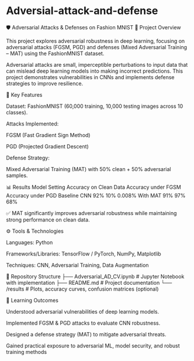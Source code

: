 # Adversial-attack-and-defense
🛡️ Adversarial Attacks & Defenses on Fashion MNIST
📌 Project Overview

This project explores adversarial robustness in deep learning, focusing on adversarial attacks (FGSM, PGD) and defenses (Mixed Adversarial Training – MAT) using the FashionMNIST dataset.

Adversarial attacks are small, imperceptible perturbations to input data that can mislead deep learning models into making incorrect predictions. This project demonstrates vulnerabilities in CNNs and implements defense strategies to improve resilience.

🚀 Key Features

Dataset: FashionMNIST (60,000 training, 10,000 testing images across 10 classes).

Attacks Implemented:

FGSM (Fast Gradient Sign Method)

PGD (Projected Gradient Descent)

Defense Strategy:

Mixed Adversarial Training (MAT) with 50% clean + 50% adversarial samples.

📊 Results
Model Setting	Accuracy on Clean Data	Accuracy under FGSM	Accuracy under PGD
Baseline CNN	92%	10%	0.008%
With MAT	91%	97%	68%

✅ MAT significantly improves adversarial robustness while maintaining strong performance on clean data.

⚙️ Tools & Technologies

Languages: Python

Frameworks/Libraries: TensorFlow / PyTorch, NumPy, Matplotlib

Techniques: CNN, Adversarial Training, Data Augmentation

📂 Repository Structure
├── Adversarial_AD_CV.ipynb   # Jupyter Notebook with implementation
├── README.md                 # Project documentation
└── /results                  # Plots, accuracy curves, confusion matrices (optional)

📖 Learning Outcomes

Understood adversarial vulnerabilities of deep learning models.

Implemented FGSM & PGD attacks to evaluate CNN robustness.

Designed a defense strategy (MAT) to mitigate adversarial threats.

Gained practical exposure to adversarial ML, model security, and robust training methods
